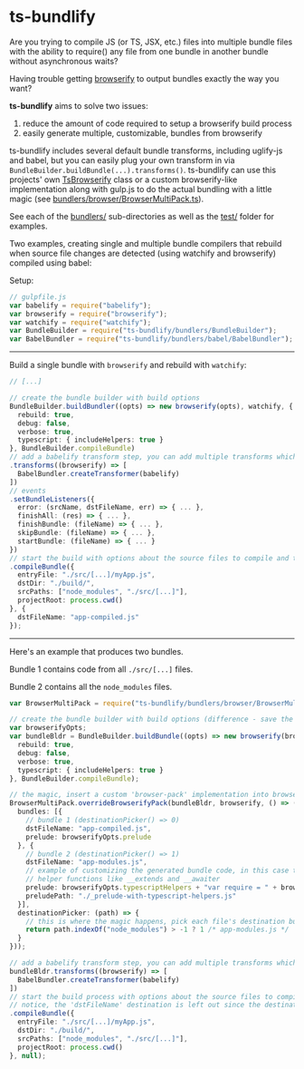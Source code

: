 ts-bundlify
==============

Are you trying to compile JS (or TS, JSX, etc.) files into multiple bundle files with the ability to require() any file from one bundle in another bundle without asynchronous waits?

Having trouble getting [browserify](https://www.npmjs.com/package/browserify) to output bundles exactly the way you want?

__ts-bundlify__ aims to solve two issues:
1. reduce the amount of code required to setup a browserify build process
2. easily generate multiple, customizable, bundles from browserify

ts-bundlify includes several default bundle transforms, including uglify-js and babel, but you can easily plug your own transform in via `BundleBuilder.buildBundle(...).transforms()`.
ts-bundlify can use this projects' own [TsBrowserify](bundlers/browser/TsBrowserify.ts) class or a custom browserify-like implementation along with gulp.js to do the actual bundling with a little magic (see [bundlers/browser/BrowserMultiPack.ts](bundlers/browser/BrowserMultiPack.ts)).

See each of the [bundlers/](bundlers/) sub-directories as well as the [test/](test/) folder for examples.

Two examples, creating single and multiple bundle compilers that rebuild when source file changes are detected (using watchify and browserify) compiled using babel:

Setup:
```ts
// gulpfile.js
var babelify = require("babelify");
var browserify = require("browserify");
var watchify = require("watchify");
var BundleBuilder = require("ts-bundlify/bundlers/BundleBuilder");
var BabelBundler = require("ts-bundlify/bundlers/babel/BabelBundler");
```

--------
Build a single bundle with `browserify` and rebuild with `watchify`:

```ts
// [...]

// create the bundle builder with build options
BundleBuilder.buildBundler((opts) => new browserify(opts), watchify, {
  rebuild: true,
  debug: false,
  verbose: true,
  typescript: { includeHelpers: true }
}, BundleBuilder.compileBundle)
// add a babelify transform step, you can add multiple transforms which are passed to browserify.transform()
.transforms((browserify) => [
  BabelBundler.createTransformer(babelify)
])
// events
.setBundleListeners({
  error: (srcName, dstFileName, err) => { ... },
  finishAll: (res) => { ... },
  finishBundle: (fileName) => { ... },
  skipBundle: (fileName) => { ... },
  startBundle: (fileName) => { ... }
})
// start the build with options about the source files to compile and the bundle destination file path
.compileBundle({
  entryFile: "./src/[...]/myApp.js",
  dstDir: "./build/",
  srcPaths: ["node_modules", "./src/[...]"],
  projectRoot: process.cwd()
}, {
  dstFileName: "app-compiled.js"
});
```

--------
Here's an example that produces two bundles.

Bundle 1 contains code from all `./src/[...]` files.

Bundle 2 contains all the `node_modules` files.

```ts
var BrowserMultiPack = require("ts-bundlify/bundlers/browser/BrowserMultiPack");

// create the bundle builder with build options (difference - save the browserify options via the buildBundle() callback)
var browserifyOpts;
var bundleBldr = BundleBuilder.buildBundle((opts) => new browserify(browserifyOpts = opts), watchify, {
  rebuild: true,
  debug: false,
  verbose: true,
  typescript: { includeHelpers: true }
}, BundleBuilder.compileBundle);

// the magic, insert a custom 'browser-pack' implementation into browserify's pipeline
BrowserMultiPack.overrideBrowserifyPack(bundleBldr, browserify, () => ({
  bundles: [{
    // bundle 1 (destinationPicker() => 0)
    dstFileName: "app-compiled.js",
    prelude: browserifyOpts.prelude
  }, {
    // bundle 2 (destinationPicker() => 1)
    dstFileName: "app-modules.js",
    // example of customizing the generated bundle code, in this case to insert typescript
    // helper functions like __extends and __awaiter
    prelude: browserifyOpts.typescriptHelpers + "var require = " + browserifyOpts.prelude,
    preludePath: "./_prelude-with-typescript-helpers.js"
  }],
  destinationPicker: (path) => {
    // this is where the magic happens, pick each file's destination bundle based on file path
    return path.indexOf("node_modules") > -1 ? 1 /* app-modules.js */ : 0 /* app-compiled.js */;
  }
}));

// add a babelify transform step, you can add multiple transforms which are passed on to browserify.transform() (same as before)
bundleBldr.transforms((browserify) => [
  BabelBundler.createTransformer(babelify)
])
// start the build process with options about the source files to compile
// notice, the 'dstFileName' destination is left out since the destination(s) were configured by the previous call to BrowserMultiPack.overrideBrowserifyPack())
.compileBundle({
  entryFile: "./src/[...]/myApp.js",
  dstDir: "./build/",
  srcPaths: ["node_modules", "./src/[...]"],
  projectRoot: process.cwd()
}, null);
```